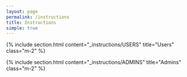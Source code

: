 ```yaml
---
layout: page
permalink: /instructions
title: Instructions
simple: true
---
```


{% include section.html content="_instructions/USERS" title="Users" class="m-2" %}

{% include section.html content="_instructions/ADMINS" title="Admins" class="m-2" %}